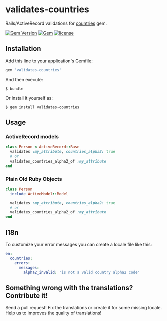 # validates-countries

Rails/ActiveRecord validations for [countries](https://github.com/hexorx/countries) gem.

[![Gem Version](https://badge.fury.io/rb/validates-countries.svg)](https://badge.fury.io/rb/validates-countries)
[![Gem](https://img.shields.io/gem/dt/validates-countries.svg)]()
[![license](https://img.shields.io/github/license/pedrofurtado/validates-countries.svg)]()

## Installation

Add this line to your application's Gemfile:

```ruby
gem 'validates-countries'
```

And then execute:

    $ bundle

Or install it yourself as:

    $ gem install validates-countries

## Usage

### ActiveRecord models
```ruby
class Person < ActiveRecord::Base
  validates :my_attribute, countries_alpha2: true
  # or
  validates_countries_alpha2_of :my_attribute
end
```

### Plain Old Ruby Objects
```ruby
class Person
  include ActiveModel::Model

  validates :my_attribute, countries_alpha2: true
  # or
  validates_countries_alpha2_of :my_attribute
end
```

## I18n

To customize your error messages you can create a locale file like this:

```yaml
en:
  countries:
    errors:
      messages:
        alpha2_invalid: 'is not a valid country alpha2 code'
```

## Something wrong with the translations? Contribute it!

Send a pull request! Fix the translations or create it for some missing locale. Help us to improves the quality of translations!

